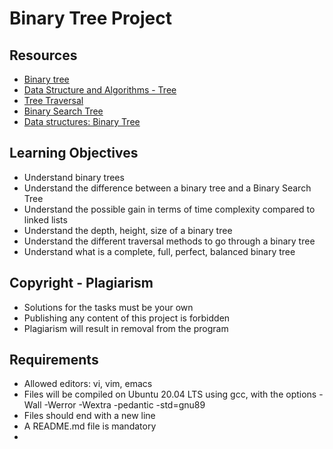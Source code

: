 # Binary Tree Project

## Resources
- [Binary tree](https://en.wikipedia.org/wiki/Binary_tree)
- [Data Structure and Algorithms - Tree](https://www.tutorialspoint.com/data_structures_algorithms/tree_data_structure.htm)
- [Tree Traversal](https://en.wikipedia.org/wiki/Tree_traversal)
- [Binary Search Tree](https://en.wikipedia.org/wiki/Binary_search_tree)
- [Data structures: Binary Tree](https://www.geeksforgeeks.org/binary-tree-data-structure/)

## Learning Objectives
- Understand binary trees
- Understand the difference between a binary tree and a Binary Search Tree
- Understand the possible gain in terms of time complexity compared to linked lists
- Understand the depth, height, size of a binary tree
- Understand the different traversal methods to go through a binary tree
- Understand what is a complete, full, perfect, balanced binary tree

## Copyright - Plagiarism
- Solutions for the tasks must be your own
- Publishing any content of this project is forbidden
- Plagiarism will result in removal from the program

## Requirements
- Allowed editors: vi, vim, emacs
- Files will be compiled on Ubuntu 20.04 LTS using gcc, with the options -Wall -Werror -Wextra -pedantic -std=gnu89
- Files should end with a new line
- A README.md file is mandatory
- 